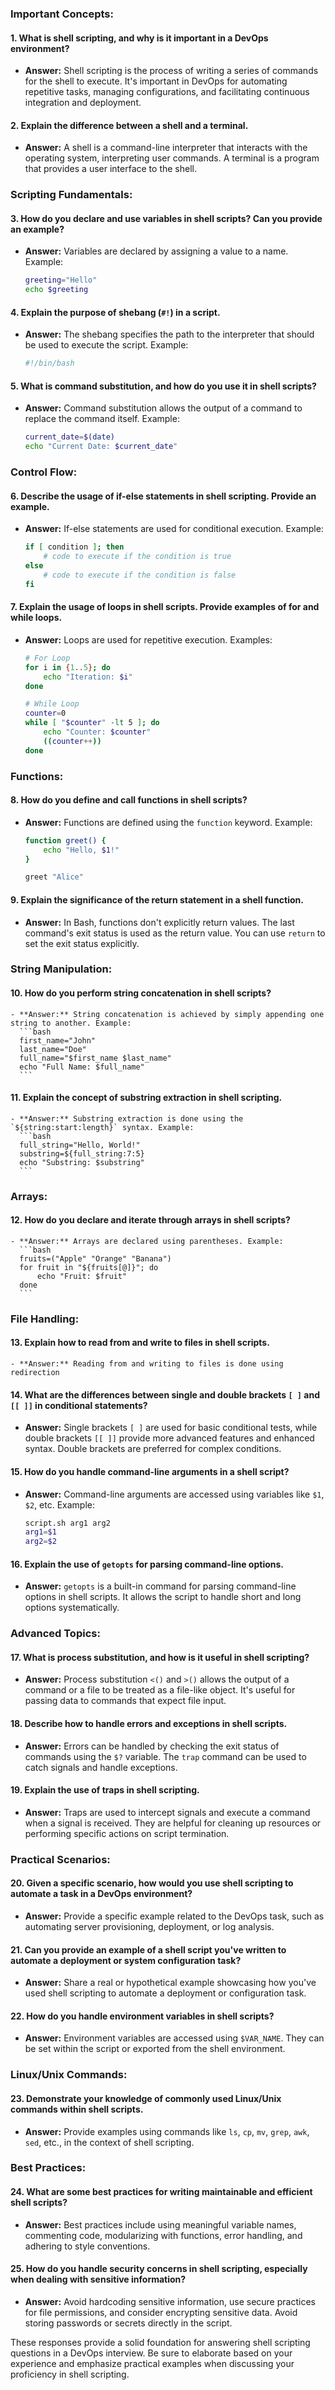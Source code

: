 

### Important Concepts:

#### 1. What is shell scripting, and why is it important in a DevOps environment?
   - **Answer:** Shell scripting is the process of writing a series of commands for the shell to execute. It's important in DevOps for automating repetitive tasks, managing configurations, and facilitating continuous integration and deployment.

#### 2. Explain the difference between a shell and a terminal.
   - **Answer:** A shell is a command-line interpreter that interacts with the operating system, interpreting user commands. A terminal is a program that provides a user interface to the shell.

### Scripting Fundamentals:

#### 3. How do you declare and use variables in shell scripts? Can you provide an example?
   - **Answer:** Variables are declared by assigning a value to a name. Example:
     ```bash
     greeting="Hello"
     echo $greeting
     ```

#### 4. Explain the purpose of shebang (`#!`) in a script.
   - **Answer:** The shebang specifies the path to the interpreter that should be used to execute the script. Example:
     ```bash
     #!/bin/bash
     ```

#### 5. What is command substitution, and how do you use it in shell scripts?
   - **Answer:** Command substitution allows the output of a command to replace the command itself. Example:
     ```bash
     current_date=$(date)
     echo "Current Date: $current_date"
     ```

### Control Flow:

#### 6. Describe the usage of if-else statements in shell scripting. Provide an example.
   - **Answer:** If-else statements are used for conditional execution. Example:
     ```bash
     if [ condition ]; then
         # code to execute if the condition is true
     else
         # code to execute if the condition is false
     fi
     ```

#### 7. Explain the usage of loops in shell scripts. Provide examples of for and while loops.
   - **Answer:** Loops are used for repetitive execution. Examples:
     ```bash
     # For Loop
     for i in {1..5}; do
         echo "Iteration: $i"
     done

     # While Loop
     counter=0
     while [ "$counter" -lt 5 ]; do
         echo "Counter: $counter"
         ((counter++))
     done
     ```

### Functions:

#### 8. How do you define and call functions in shell scripts?
   - **Answer:** Functions are defined using the `function` keyword. Example:
     ```bash
     function greet() {
         echo "Hello, $1!"
     }

     greet "Alice"
     ```

#### 9. Explain the significance of the return statement in a shell function.
   - **Answer:** In Bash, functions don't explicitly return values. The last command's exit status is used as the return value. You can use `return` to set the exit status explicitly.

### String Manipulation:

#### 10. How do you perform string concatenation in shell scripts?
    - **Answer:** String concatenation is achieved by simply appending one string to another. Example:
      ```bash
      first_name="John"
      last_name="Doe"
      full_name="$first_name $last_name"
      echo "Full Name: $full_name"
      ```

#### 11. Explain the concept of substring extraction in shell scripting.
    - **Answer:** Substring extraction is done using the `${string:start:length}` syntax. Example:
      ```bash
      full_string="Hello, World!"
      substring=${full_string:7:5}
      echo "Substring: $substring"
      ```

### Arrays:

#### 12. How do you declare and iterate through arrays in shell scripts?
    - **Answer:** Arrays are declared using parentheses. Example:
      ```bash
      fruits=("Apple" "Orange" "Banana")
      for fruit in "${fruits[@]}"; do
          echo "Fruit: $fruit"
      done
      ```

### File Handling:

#### 13. Explain how to read from and write to files in shell scripts.
    - **Answer:** Reading from and writing to files is done using redirection

    
#### 14. What are the differences between single and double brackets `[ ]` and `[[ ]]` in conditional statements?
   - **Answer:** Single brackets `[ ]` are used for basic conditional tests, while double brackets `[[ ]]` provide more advanced features and enhanced syntax. Double brackets are preferred for complex conditions.

#### 15. How do you handle command-line arguments in a shell script?
   - **Answer:** Command-line arguments are accessed using variables like `$1`, `$2`, etc. Example:
     ```bash
     script.sh arg1 arg2
     arg1=$1
     arg2=$2
     ```

#### 16. Explain the use of `getopts` for parsing command-line options.
   - **Answer:** `getopts` is a built-in command for parsing command-line options in shell scripts. It allows the script to handle short and long options systematically.

### Advanced Topics:

#### 17. What is process substitution, and how is it useful in shell scripting?
   - **Answer:** Process substitution `<()` and `>()` allows the output of a command or a file to be treated as a file-like object. It's useful for passing data to commands that expect file input.

#### 18. Describe how to handle errors and exceptions in shell scripts.
   - **Answer:** Errors can be handled by checking the exit status of commands using the `$?` variable. The `trap` command can be used to catch signals and handle exceptions.

#### 19. Explain the use of traps in shell scripting.
   - **Answer:** Traps are used to intercept signals and execute a command when a signal is received. They are helpful for cleaning up resources or performing specific actions on script termination.

### Practical Scenarios:

#### 20. Given a specific scenario, how would you use shell scripting to automate a task in a DevOps environment?
   - **Answer:** Provide a specific example related to the DevOps task, such as automating server provisioning, deployment, or log analysis.

#### 21. Can you provide an example of a shell script you've written to automate a deployment or system configuration task?
   - **Answer:** Share a real or hypothetical example showcasing how you've used shell scripting to automate a deployment or configuration task.

#### 22. How do you handle environment variables in shell scripts?
   - **Answer:** Environment variables are accessed using `$VAR_NAME`. They can be set within the script or exported from the shell environment.

### Linux/Unix Commands:

#### 23. Demonstrate your knowledge of commonly used Linux/Unix commands within shell scripts.
   - **Answer:** Provide examples using commands like `ls`, `cp`, `mv`, `grep`, `awk`, `sed`, etc., in the context of shell scripting.

### Best Practices:

#### 24. What are some best practices for writing maintainable and efficient shell scripts?
   - **Answer:** Best practices include using meaningful variable names, commenting code, modularizing with functions, error handling, and adhering to style conventions.

#### 25. How do you handle security concerns in shell scripting, especially when dealing with sensitive information?
   - **Answer:** Avoid hardcoding sensitive information, use secure practices for file permissions, and consider encrypting sensitive data. Avoid storing passwords or secrets directly in the script.

These responses provide a solid foundation for answering shell scripting questions in a DevOps interview. Be sure to elaborate based on your experience and emphasize practical examples when discussing your proficiency in shell scripting.
